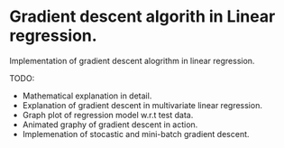 # Gradient descent algorith in Linear regression.
Implementation of gradient descent alogrithm in linear regression.

TODO:
* Mathematical explanation in detail.
* Explanation of gradient descent in multivariate linear regression.
* Graph plot of regression model w.r.t test data.
* Animated graphy of gradient descent in action.
* Implemenation of stocastic and mini-batch gradient descent.

